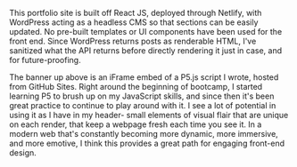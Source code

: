 This portfolio site is built off React JS, deployed through Netlify, with WordPress acting as a headless CMS so that sections can be easily updated. No pre-built templates or UI components have been used for the front end. Since WordPress returns posts as renderable HTML, I've sanitized what the API returns before directly rendering it just in case, and for future-proofing.  

The banner up above is an iFrame embed of a P5.js script I wrote, hosted from GitHub Sites. Right around the beginning of bootcamp, I started learning P5 to brush up on my JavaScript skills, and since then it's been great practice to continue to play around with it. I see a lot of potential in using it as I have in my header- small elements of visual flair that are unique on each render, that keep a webpage fresh each time you see it. In a modern web that's constantly becoming more dynamic, more immersive, and more emotive, I think this provides a great path for engaging front-end design. 